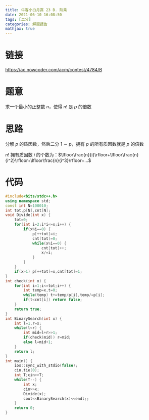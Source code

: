 ```yaml
---
title: 牛客小白月赛 23 B. 阶乘
date: 2021-06-10 16:08:50
tags: [二分]
categories: 解题报告
mathjax: true
---
```


# 链接

<https://ac.nowcoder.com/acm/contest/4784/B>

# 题意

求一个最小的正整数 $n$，使得 $n!$ 是 $p$ 的倍数

<!--more-->

# 思路

分解 $p$ 的质因数，然后二分 $1\sim p$，拥有 $p$ 的所有质因数就是 $p$ 的倍数

$n!$ 拥有质因数 $i$ 的个数为：$\lfloor\frac{n}{i}\rfloor+\lfloor\frac{n}{i^2}\rfloor+\lfloor\frac{n}{i^3}\rfloor+...$

# 代码

```cpp
#include<bits/stdc++.h>
using namespace std;
const int N=100010;
int tot,p[N],cnt[N];
void Divide(int x) {
    tot=0;
    for(int i=2;i*i<=x;i++) {
        if(x%i==0) {
            p[++tot]=i;
            cnt[tot]=0;
            while(x%i==0) {
                cnt[tot]++;
                x/=i;
            }
        }
    }
    if(x>1) p[++tot]=x,cnt[tot]=1;
}
int check(int x) {
    for(int i=1;i<=tot;i++) {
        int temp=x,t=0;
        while(temp) t+=temp/p[i],temp/=p[i];
        if(t<cnt[i]) return false;
    }
    return true;
}
int BinarySearch(int x) {
    int l=1,r=x;
    while(l<r) {
        int mid=l+r>>1;
        if(check(mid)) r=mid;
        else l=mid+1;
    }
    return l;
}
int main() {
    ios::sync_with_stdio(false);
    cin.tie(0);
    int T;cin>>T;
    while(T--) {
        int x;
        cin>>x;
        Divide(x);
        cout<<BinarySearch(x)<<endl;;
    }
    return 0;
}
```